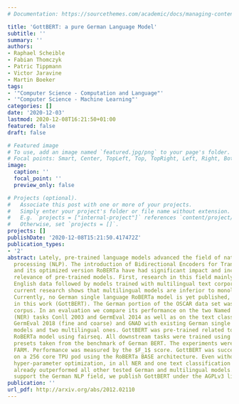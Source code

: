 ```yaml
---
# Documentation: https://sourcethemes.com/academic/docs/managing-content/

title: 'GottBERT: a pure German Language Model'
subtitle: ''
summary: ''
authors:
- Raphael Scheible
- Fabian Thomczyk
- Patric Tippmann
- Victor Jaravine
- Martin Boeker
tags:
- '"Computer Science - Computation and Language"'
- '"Computer Science - Machine Learning"'
categories: []
date: '2020-12-03'
lastmod: 2020-12-08T16:21:50+01:00
featured: false
draft: false

# Featured image
# To use, add an image named `featured.jpg/png` to your page's folder.
# Focal points: Smart, Center, TopLeft, Top, TopRight, Left, Right, BottomLeft, Bottom, BottomRight.
image:
  caption: ''
  focal_point: ''
  preview_only: false

# Projects (optional).
#   Associate this post with one or more of your projects.
#   Simply enter your project's folder or file name without extension.
#   E.g. `projects = ["internal-project"]` references `content/project/deep-learning/index.md`.
#   Otherwise, set `projects = []`.
projects: []
publishDate: '2020-12-08T15:21:50.417472Z'
publication_types:
- '2'
abstract: Lately, pre-trained language models advanced the field of natural language
  processing (NLP). The introduction of Bidirectional Encoders for Transformers (BERT)
  and its optimized version RoBERTa have had significant impact and increased the
  relevance of pre-trained models. First, research in this field mainly started on
  English data followed by models trained with multilingual text corpora. However,
  current research shows that multilingual models are inferior to monolingual models.
  Currently, no German single language RoBERTa model is yet published, which we introduce
  in this work (GottBERT). The German portion of the OSCAR data set was used as text
  corpus. In an evaluation we compare its performance on the two Named Entity Recognition
  (NER) tasks Conll 2003 and GermEval 2014 as well as on the text classification tasks
  GermEval 2018 (fine and coarse) and GNAD with existing German single language BERT
  models and two multilingual ones. GottBERT was pre-trained related to the original
  RoBERTa model using fairseq. All downstream tasks were trained using hyperparameter
  presets taken from the benchmark of German BERT. The experiments were setup utilizing
  FARM. Performance was measured by the $F_1$ score. GottBERT was successfully pre-trained
  on a 256 core TPU pod using the RoBERTa BASE architecture. Even without extensive
  hyper-parameter optimization, in all NER and one text classification task, GottBERT
  already outperformed all other tested German and multilingual models. In order to
  support the German NLP field, we publish GottBERT under the AGPLv3 license.
publication: ''
url_pdf: http://arxiv.org/abs/2012.02110
---
```

